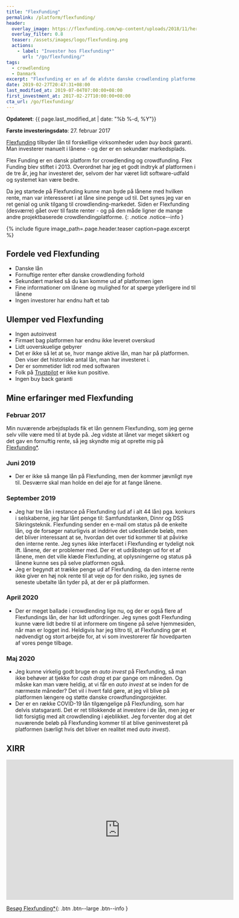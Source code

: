 ```yaml
---
title: "FlexFunding"
permalink: /platform/flexfunding/
header:
  overlay_image: https://flexfunding.com/wp-content/uploads/2018/11/hero-front-var-2-e1579718817777.jpg
  overlay_filter: 0.8
  teaser: /assets/images/logo/flexfunding.png
  actions:
    - label: "Invester hos Flexfunding*"
      url: "/go/flexfunding/"
tags:
  - crowdlending
  - Danmark
excerpt: "Flexfunding er en af de ældste danske crowdlending platforme, hvor du kan investere i lån direkte til virksomheder."
date: 2019-02-27T20:47:31+08:00
last_modified_at: 2019-07-04T07:00:00+08:00
first_investment_at: 2017-02-27T10:00:00+08:00
cta_url: /go/flexfunding/
---
```


**Opdateret**: {{ page.last_modified_at | date: "%b %-d, %Y"}}

**Første investeringsdato**: 27. februar 2017  

[Flexfunding](/go/flexfunding/) tilbyder lån til forskellige virksomheder uden _buy back_ garanti. Man investerer manuelt i lånene - og der er en sekundær markedsplads.

Flex Funding er en dansk platform for crowdlending og crowdfunding. Flex Funding blev stiftet i 2013. Overordnet har jeg et godt indtryk af platformen i de tre år, jeg har investeret der, selvom der har været lidt software-udfald og systemet kan være bedre.

Da jeg startede på Flexfunding kunne man byde på lånene med hvilken rente, man var interesseret i at låne sine penge ud til. Det synes jeg var en ret genial og unik tilgang til crowdlending-markedet. Siden er Flexfunding (desværre) gået over til faste renter - og på den måde ligner de mange andre projektbaserede crowdlendingplatforme.
{: .notice .notice--info }

{% include figure image_path=.page.header.teaser caption=page.excerpt %}

## Fordele ved Flexfunding

- Danske lån
- Fornuftige renter efter danske crowdlending forhold
- Sekundært marked så du kan komme ud af platformen igen
- Fine informationer om lånene og mulighed for at spørge yderligere ind til lånene
- Ingen investorer har endnu haft et tab

## Ulemper ved Flexfunding

- Ingen autoinvest
- Firmaet bag platformen har endnu ikke leveret overskud
- Lidt uoverskuelige gebyrer
- Det er ikke så let at se, hvor mange aktive lån, man har på platformen. Den viser det historiske antal lån, man har investeret i.
- Der er sommetider lidt rod med softwaren
- Folk på [Trustpilot](https://dk.trustpilot.com/review/flexfunding.dk) er ikke kun positive.
- Ingen buy back garanti

## Mine erfaringer med Flexfunding

### Februar 2017

Min nuværende arbejdsplads fik et lån gennem Flexfunding, som jeg gerne selv ville være med til at byde på. Jeg vidste at lånet var meget sikkert og det gav en fornuftig rente, så jeg skyndte mig at oprette mig på [Flexfunding\*](/go/flexfunding/).

### Juni 2019

- Der er ikke så mange lån på Flexfunding, men der kommer jævnligt nye til. Desværre skal man holde en del øje for at fange lånene.

### September 2019

- Jeg har tre lån i restance på Flexfunding (ud af i alt 44 lån) pga. konkurs i selskaberne, jeg har lånt penge til: Samfundstanken, Dinnr og DSS Sikringsteknik. Flexfunding sender en e-mail om status på de enkelte lån, og de forsøger naturligvis at inddrive det udestående beløb, men det bliver interessant at se, hvordan det over tid kommer til at påvirke den interne rente. Jeg synes ikke interfacet i Flexfunding er tydeligt nok ift. lånene, der er problemer med. Der er et udråbstegn ud for et af lånene, men det ville klæde Flexfunding, at oplysningerne og status på lånene kunne ses på selve platformen også.
- Jeg er begyndt at trække penge ud af Flexfunding, da den interne rente ikke giver en høj nok rente til at veje op for den risiko, jeg synes de seneste ubetalte lån tyder på, at der er på platformen.

### April 2020

- Der er meget ballade i crowdlending lige nu, og der er også flere af Flexfundings lån, der har lidt udfordringer. Jeg synes godt Flexfunding kunne være lidt bedre til at informere om tingene på selve hjemmesiden, når man er logget ind. Heldigvis har jeg tiltro til, at Flexfunding gør et nødvendigt og stort arbejde for, at vi som investorerer får hovedparten af vores penge tilbage.

### Maj 2020

- Jeg kunne virkelig godt bruge en _auto invest_ på Flexfunding, så man ikke behøver at tjekke for _cash drag_ et par gange om måneden. Og måske kan man være heldig, at vi får en _auto invest_ at se inden for de nærmeste måneder? Det vil i hvert fald gøre, at jeg vil blive på platformen længere og støtte danske crowdfundingprojekter.
- Der er en række COVID-19 lån tilgængelige på Flexfunding, som har delvis statsgaranti. Det er ret tillokkende at investere i de lån, men jeg er lidt forsigtig med alt crowdlending i øjeblikket. Jeg forventer dog at det nuværende beløb på Flexfunding kommer til at blive geninvesteret på platformen (særligt hvis det bliver en realitet med _auto invest_).

## XIRR

<iframe width="601.8858029824594" height="371.811460857151" seamless frameborder="0" scrolling="no" src="https://docs.google.com/spreadsheets/d/e/2PACX-1vQKZZbdj1cM5A4yCXjtjhxowXHoMhioXI-OR-mEPmmGgqQhcSr250VUM8SGVvRkWZziWUYleizmqAC2/pubchart?oid=299196547&amp;format=image"></iframe>

[Besøg Flexfunding\*](/go/flexfunding/){: .btn .btn--large .btn--info }
